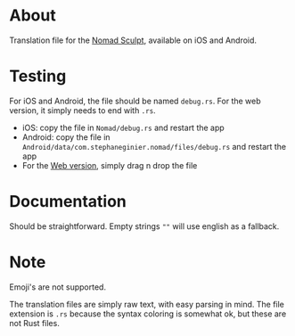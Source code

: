 # About

Translation file for the [Nomad Sculpt](https://nomadsculpt.com/]), available on iOS and Android.

# Testing

For iOS and Android, the file should be named `debug.rs`.
For the web version, it simply needs to end with `.rs`.

- iOS: copy the file in `Nomad/debug.rs` and restart the app
- Android: copy the file in `Android/data/com.stephaneginier.nomad/files/debug.rs` and restart the app
- For the [Web version](https://stephaneginier.com/archive/nomad_demo/), simply drag n drop the file

# Documentation

Should be straightforward.
Empty strings `""` will use english as a fallback.

# Note
Emoji's are not supported.

The translation files are simply raw text, with easy parsing in mind.
The file extension is `.rs` because the syntax coloring is somewhat ok, but these are not Rust files.

